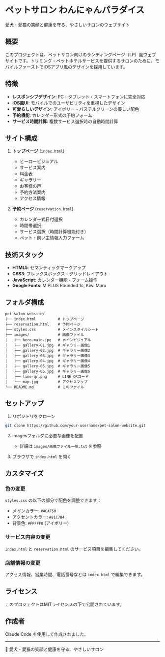 # ペットサロン わんにゃんパラダイス

愛犬・愛猫の笑顔と健康を守る、やさしいサロンのウェブサイト

## 概要

このプロジェクトは、ペットサロン向けのランディングページ（LP）風ウェブサイトです。トリミング・ペットホテルサービスを提供するサロンのために、モバイルファーストでiOSアプリ風のデザインを採用しています。

## 特徴

- **レスポンシブデザイン**: PC・タブレット・スマートフォンに完全対応
- **iOS風UI**: モバイルでのユーザビリティを重視したデザイン
- **可愛らしいデザイン**: アイボリー・パステルグリーンの優しい配色
- **予約機能**: カレンダー形式の予約フォーム
- **サービス時間計算**: 複数サービス選択時の自動時間計算

## サイト構成

1. **トップページ** (`index.html`)
   - ヒーロービジュアル
   - サービス案内
   - 料金表
   - ギャラリー
   - お客様の声
   - 予約方法案内
   - アクセス情報

2. **予約ページ** (`reservation.html`)
   - カレンダー式日付選択
   - 時間帯選択
   - サービス選択（時間計算機能付き）
   - ペット・飼い主情報入力フォーム

## 技術スタック

- **HTML5**: セマンティックマークアップ
- **CSS3**: フレックスボックス・グリッドレイアウト
- **JavaScript**: カレンダー機能・フォーム操作
- **Google Fonts**: M PLUS Rounded 1c, Kiwi Maru

## フォルダ構成

```
pet-salon-website/
├── index.html          # トップページ
├── reservation.html    # 予約ページ
├── styles.css          # メインスタイルシート
├── images/             # 画像ファイル
│   ├── hero-main.jpg   # メインビジュアル
│   ├── gallery-01.jpg  # ギャラリー画像1
│   ├── gallery-02.jpg  # ギャラリー画像2
│   ├── gallery-03.jpg  # ギャラリー画像3
│   ├── gallery-04.jpg  # ギャラリー画像4
│   ├── gallery-05.jpg  # ギャラリー画像5
│   ├── gallery-06.jpg  # ギャラリー画像6
│   ├── line-qr.png     # LINE QRコード
│   └── map.jpg         # アクセスマップ
└── README.md           # このファイル
```

## セットアップ

1. リポジトリをクローン
```bash
git clone https://github.com/your-username/pet-salon-website.git
```

2. imagesフォルダに必要な画像を配置
   - 詳細は `images/画像ファイル一覧.txt` を参照

3. ブラウザで `index.html` を開く

## カスタマイズ

### 色の変更
`styles.css` の以下の部分で配色を調整できます：
- メインカラー: `#4CAF50`
- アクセントカラー: `#81C784`
- 背景色: `#FFFFF0` (アイボリー)

### サービス内容の変更
`index.html` と `reservation.html` のサービス項目を編集してください。

### 店舗情報の変更
アクセス情報、営業時間、電話番号などは `index.html` で編集できます。

## ライセンス

このプロジェクトはMITライセンスの下で公開されています。

## 作成者

Claude Code を使用して作成されました。

---

💝 愛犬・愛猫の笑顔と健康を守る、やさしいサロン